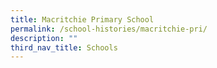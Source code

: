 ```yaml
---
title: Macritchie Primary School
permalink: /school-histories/macritchie-pri/
description: ""
third_nav_title: Schools
---
```


